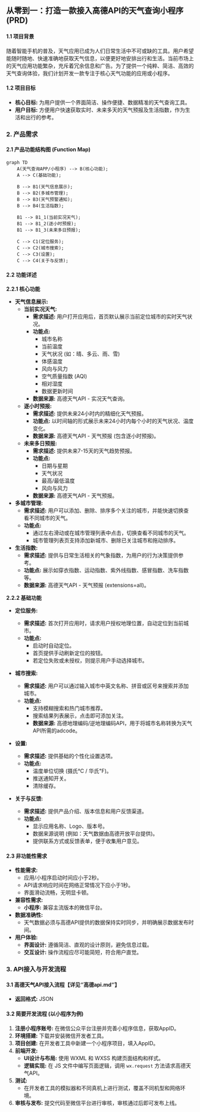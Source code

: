 ## 从零到一：打造一款接入高德API的天气查询小程序 (PRD)

#### 1.1 项目背景
随着智能手机的普及，天气应用已成为人们日常生活中不可或缺的工具。用户希望能随时随地、快速准确地获取天气信息，以便更好地安排出行和生活。当前市场上的天气应用功能繁杂，充斥着冗余信息和广告。为了提供一个纯粹、简洁、高效的天气查询体验，我们计划开发一款专注于核心天气功能的应用或小程序。

#### 1.2 项目目标
*   **核心目标:** 为用户提供一个界面简洁、操作便捷、数据精准的天气查询工具。
*   **用户目标:** 方便用户快速获取实时、未来多天的天气预报及生活指数，作为生活和出行的参考。

### 2. 产品需求

#### 2.1 产品功能结构图 (Function Map)

```mermaid
graph TD
    A(天气查询APP/小程序) --> B(核心功能);
    A --> C(基础功能);

    B --> B1(天气信息展示);
    B --> B2(多城市管理);
    B --> B3(天气预警通知);
    B --> B4(生活指数);

    B1 --> B1_1(当前实况天气);
    B1 --> B1_2(逐小时预报);
    B1 --> B1_3(未来多日预报);

    C --> C1(定位服务);
    C --> C2(城市搜索);
    C --> C3(设置);
    C --> C4(关于与反馈);
```

#### 2.2 功能详述

**2.2.1 核心功能**

*   **天气信息展示:**
    *   **当前实况天气:**
        *   **需求描述:** 用户打开应用后，首页默认展示当前定位城市的实时天气状况。
        *   **功能点:**
            *   城市名称
            *   当前温度
            *   天气状况 (如：晴、多云、雨、雪)
            *   体感温度
            *   风向与风力
            *   空气质量指数 (AQI)
            *   相对湿度
            *   数据更新时间
        *   **数据来源:** 高德天气API - 实况天气查询。
    *   **逐小时预报:**
        *   **需求描述:** 提供未来24小时内的精细化天气预报。
        *   **功能点:** 以时间轴的形式展示未来24小时内每个小时的天气状况、温度变化。
        *   **数据来源:** 高德天气API - 天气预报 (包含逐小时预报)。
    *   **未来多日预报:**
        *   **需求描述:** 提供未来7-15天的天气趋势预报。
        *   **功能点:**
            *   日期与星期
            *   天气状况
            *   最高/最低温度
            *   风向与风力
        *   **数据来源:** 高德天气API - 天气预报。
*   **多城市管理:**
    *   **需求描述:** 用户可以添加、删除、排序多个关注的城市，并能快速切换查看不同城市的天气。
    *   **功能点:**
        *   通过左右滑动或在城市管理列表中点击，切换查看不同城市的天气。
        *   城市管理列表页支持添加新城市、删除已关注城市和拖动排序。
*   **生活指数:**
    *   **需求描述:** 提供与日常生活相关的气象指数，为用户的行为决策提供参考。
    *   **功能点:** 展示如穿衣指数、运动指数、紫外线指数、感冒指数、洗车指数等。
    *   **数据来源:** 高德天气API - 天气预报 (extensions=all)。

**2.2.2 基础功能**

*   **定位服务:**
    *   **需求描述:** 首次打开应用时，请求用户授权地理位置，自动定位到当前城市。
    *   **功能点:**
        *   启动时自动定位。
        *   首页提供手动刷新定位的按钮。
        *   若定位失败或未授权，则提示用户手动选择城市。

*   **城市搜索:**
    *   **需求描述:** 用户可以通过输入城市中英文名称、拼音或区号来搜索并添加城市。
    *   **功能点:**
        *   支持模糊搜索和热门城市推荐。
        *   搜索结果列表展示，点击即可添加关注。
        *   **数据来源:** 高德地理编码/逆地理编码API，用于将城市名称转换为天气API所需的adcode。

*   **设置:**
    *   **需求描述:** 提供基础的个性化设置选项。
    *   **功能点:**
        *   温度单位切换 (摄氏℃ / 华氏℉)。
        *   推送通知开关。
        *   清除缓存。

*   **关于与反馈:**
    *   **需求描述:** 提供产品介绍、版本信息和用户反馈渠道。
    *   **功能点:**
        *   显示应用名称、Logo、版本号。
        *   数据来源说明 (例如：天气数据由高德开放平台提供)。
        *   提供联系方式或反馈表单，便于收集用户意见。

#### 2.3 非功能性需求
*   **性能需求:**
    *   应用/小程序启动时间应小于2秒。
    *   API请求响应时间在网络正常情况下应小于1秒。
    *   界面滑动流畅，无明显卡顿。
*   **兼容性需求:**
    *   **小程序:** 兼容主流版本的微信平台。
*   **数据准确性:**
    *   天气数据必须与高德API提供的数据保持实时同步，并明确展示数据发布时间。
*   **用户体验:**
    *   **界面设计:** 遵循简洁、直观的设计原则，避免信息过载。
    *   **交互设计:** 操作流程应尽可能简短，符合用户直觉。

### 3. API接入与开发流程

#### 3.1 高德天气API接入流程【详见‘’高德api.md‘’】
*   **返回格式:** JSON

#### 3.2 简要开发流程 (以小程序为例)
1.  **注册小程序账号:** 在微信公众平台注册并完善小程序信息，获取AppID。
2.  **环境搭建:** 下载并安装微信开发者工具。
3.  **项目创建:** 在开发者工具中新建一个小程序项目，填入AppID。
4.  **前端开发:**
    *   **UI设计与布局:** 使用 WXML 和 WXSS 构建页面结构和样式。
    *   **逻辑实现:** 在 JS 文件中编写页面逻辑，调用 `wx.request` 方法请求高德天气API。
6.  **测试:**
    *   在开发者工具的模拟器和不同真机上进行测试，覆盖不同机型和网络环境。
7.  **审核与发布:** 提交代码至微信平台进行审核，审核通过后即可发布上线。
